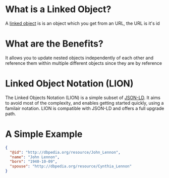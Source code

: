 # What is a Linked Object?

A [linked object](https://linkedobjects.org/) is is an object which you get from an URL, the URL is it's id

# What are the Benefits?

It allows you to update nested objects independently of each other and reference them within multiple different objects since they are by reference

# Linked Object Notation (LION)

The Linked Objects Notation (LION) is a simple subset of [JSON-LD](https://json-ld.org/).  It aims to avoid most of the complexity, and enables getting started quickly, using a familair notation.  LION is compatible with JSON-LD and offers a full upgrade path.

# A Simple Example

```json
{
  "@id": "http://dbpedia.org/resource/John_Lennon",
  "name": "John Lennon",
  "born": "1940-10-09",
  "spouse": "http://dbpedia.org/resource/Cynthia_Lennon"
}
```

